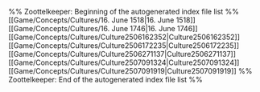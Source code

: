 %% Zoottelkeeper: Beginning of the autogenerated index file list  %%
 [[Game/Concepts/Cultures/16. June 1518|16. June 1518]]
 [[Game/Concepts/Cultures/16. June 1746|16. June 1746]]
 [[Game/Concepts/Cultures/Culture2506162352|Culture2506162352]]
 [[Game/Concepts/Cultures/Culture2506172235|Culture2506172235]]
 [[Game/Concepts/Cultures/Culture2506271137|Culture2506271137]]
 [[Game/Concepts/Cultures/Culture2507091324|Culture2507091324]]
 [[Game/Concepts/Cultures/Culture2507091919|Culture2507091919]]
%% Zoottelkeeper: End of the autogenerated index file list  %%
